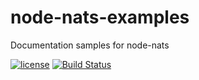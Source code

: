 # node-nats-examples

Documentation samples for node-nats

[![license](https://img.shields.io/github/license/nats-io/node-nats-examples.svg)](https://www.apache.org/licenses/LICENSE-2.0)
[![Build Status](https://travis-ci.org/nats-io/node-nats-examples.svg?branch=master)](https://travis-ci.org/nats-io/node-nats-examples)
